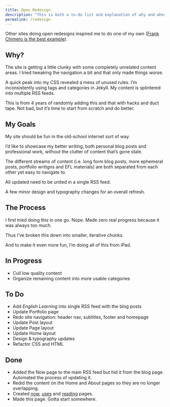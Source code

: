 ```yaml
---
title: Open Redesign
description: "This is both a to-do list and explanation of why and where my site redesign is going."  
permalink: /redesign
--- 
```


Other sites doing open redesigns inspired me to do one of my own ([Frank Chimero is the best example](https://frankchimero.com/blog/2019/redesign/)).

## Why? 

The site is getting a little clunky with some completely unrelated content areas. I tried tweaking the navigation a bit and that only made things worse. 

A quick peak into my CSS revealed a mess of unused rules. I’m inconsistently using tags and categories in Jekyll. My content is splintered into multiple RSS feeds. 

This is from 4 years of randomly adding this and that with hacks and duct tape. Not bad, but it’s time to start from scratch and do better. 

## My Goals

My site should be fun in the old-school internet sort of way.

I’d like to showcase my better writing, both personal blog posts and professional work, without the clutter of content that’s gone stale. 

The different streams of content (i.e. long form blog posts, more ephemeral posts, portfolio writigns and EFL materials) are both separated from each other yet easy to navigate to. 

All updated need to be united in a single RSS feed. 

A few minor design and typography changes for an overall refresh. 

## The Process 

I first tried doing this in one go. Nope. Made zero real progress because it was always too much. 

Thus I’ve broken this down into smaller, iterative chunks.

And to make it even more fun, I’m doing all of this from iPad. 


## In Progress 

- Cull low quality content
- Organize remaining content into more usable categories

## To Do 

- Add *English Learning* into single RSS feed with the blog posts
- Update Portfolio page 
- Redo site navigation: header nav, subtitles, footer and homepage
- Update Post layout 
- Update Page layout 
- Update Home layout 
- Design & typography updates
- Refactor CSS and HTML 

## Done 

- Added the Now page to the main RSS feed but hid it from the blog page. Automated the process of updating it. 
- Redid the content on the Home and About pages so they are no longer overlapping.
- Created [now](/now), [uses](/uses) and [reading](/reading) pages.  
- Made this page. Gotta start somewhere.